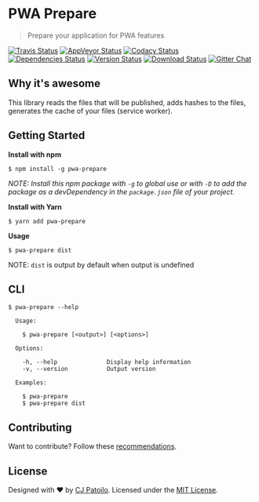 # PWA Prepare

> Prepare your application for PWA features

[![Travis Status](https://travis-ci.org/cjpatoilo/pwa-prepare.svg?branch=master)](https://travis-ci.org/cjpatoilo/pwa-prepare?branch=master)
[![AppVeyor Status](https://ci.appveyor.com/api/projects/status/tpjjmha9bs60ndq8?svg=true)](https://ci.appveyor.com/project/cjpatoilo/pwa-prepare)
[![Codacy Status](https://img.shields.io/codacy/grade/99f45f0e32c649e79db8ba48c66b468f/master.svg)](https://www.codacy.com/app/cjpatoilo/pwa-prepare/dashboard)
[![Dependencies Status](https://david-dm.org/cjpatoilo/pwa-prepare.svg)](https://david-dm.org/cjpatoilo/pwa-prepare)
[![Version Status](https://badge.fury.io/js/pwa-prepare.svg)](https://www.npmjs.com/package/pwa-prepare)
[![Download Status](https://img.shields.io/npm/dt/pwa-prepare.svg)](https://www.npmjs.com/package/pwa-prepare)
[![Gitter Chat](https://img.shields.io/badge/gitter-join_the_chat-4cc61e.svg)](https://gitter.im/cjpatoilo/pwa-prepare)


## Why it's awesome

This library reads the files that will be published, adds hashes to the files, generates the cache of your files (service worker).


## Getting Started

**Install with npm**

```
$ npm install -g pwa-prepare
```

*NOTE: Install this npm package with `-g` to global use or with `-D` to add the package as a devDependency in the `package.json` file of your project.*

**Install with Yarn**

```
$ yarn add pwa-prepare
```


**Usage**

```
$ pwa-prepare dist
```

NOTE: `dist` is output by default when output is undefined


## CLI

```
$ pwa-prepare --help

  Usage:

    $ pwa-prepare [<output>] [<options>]

  Options:

    -h, --help              Display help information
    -v, --version           Output version

  Examples:

    $ pwa-prepare
    $ pwa-prepare dist
```


## Contributing

Want to contribute? Follow these [recommendations](https://github.com/cjpatoilo/pwa-prepare/blob/master/.github/contributing.md).


## License

Designed with ♥ by [CJ Patoilo](https://twitter.com/cjpatoilo). Licensed under the [MIT License](http://cjpatoilo.mit-license.org).
